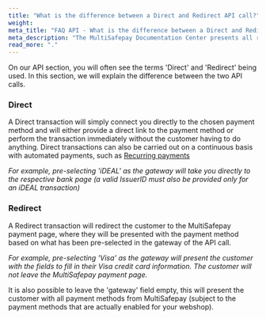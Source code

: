 ```yaml
---
title: "What is the difference between a Direct and Redirect API call?"
weight:
meta_title: "FAQ API - What is the difference between a Direct and Redirect API call? - MultiSafepay Docs"
meta_description: "The MultiSafepay Documentation Center presents all relevant information about our Plugins and API. You can also find support pages for payment methods, tools and general questions as well as the contact details of our Support and Integration Teams."
read_more: "."
---
```


On our API section, you will often see the terms 'Direct' and 'Redirect' being used. In this section, we will explain the difference between the two API calls.

### Direct

A Direct transaction will simply connect you directly to the chosen payment method and will either provide a direct link to the payment method or perform the transaction immediately without the customer having to do anything. Direct transactions can also be carried out on a continuous basis with automated payments, such as [Recurring payments](/tools/recurring-payments)

_For example, pre-selecting 'iDEAL' as the gateway will take you directly to the respective bank page (a valid IssuerID must also be provided only for an iDEAL transaction)_

### Redirect

A Redirect transaction will redirect the customer to the MultiSafepay payment page, where they will be presented with the payment method based on what has been pre-selected in the gateway of the API call. 

_For example, pre-selecting 'Visa' as the gateway will present the customer with the fields to fill in their Visa credit card information. The customer will not leave the MultiSafepay payment page._

It is also possible to leave the 'gateway' field empty, this will present the customer with all payment methods from MultiSafepay (subject to the payment methods that are actually enabled for your webshop).
